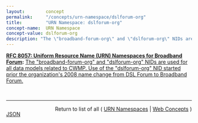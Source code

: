 ```yaml
---
layout:        concept
permalink:     "/concepts/urn-namespace/dslforum-org"
title:         "URN Namespace: dslforum-org"
concept-name:  URN Namespace
concept-value: dslforum-org
description: "The \"broadband-forum-org\" and \"dslforum-org\" NIDs are used for all data models related to CWMP. Use of the \"dslforum-org\" NID started prior the organization's 2008 name change from DSL Forum to Broadband Forum."
---
```


**[RFC 8057: Uniform Resource Name (URN) Namespaces for Broadband Forum](/specs/IETF/RFC/8057 "GeoJSON is a geospatial data interchange format based on JavaScript Object Notation (JSON). It defines several types of JSON objects and the manner in which they are combined to represent data about geographic features, their properties, and their spatial extents. GeoJSON uses a geographic coordinate reference system, World Geodetic System 1984, and units of decimal degrees."):** [The "broadband-forum-org" and "dslforum-org" NIDs are used for all data models related to CWMP. Use of the "dslforum-org" NID started prior the organization's 2008 name change from DSL Forum to Broadband Forum.](http://tools.ietf.org/html/rfc8057#section-4 "Read documentation for URN Namespace &#34;dslforum-org&#34;")

<br/>
<hr/>

<p style="float : left"><a href="./dslforum-org.json" title="JSON representing this particular Web Concept value">JSON</a></p>
<p style="text-align: right">Return to list of all ( <a href="../urn-namespace/">URN Namespaces</a> | <a href="../">Web Concepts</a> )</p>
